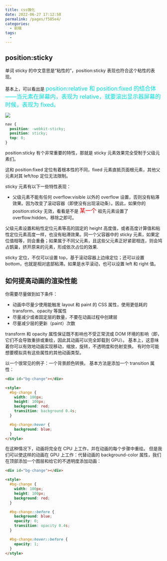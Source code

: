 ```yaml
---
title: css强化
date: 2022-06-27 17:12:58
permalink: /pages/f585e4/
categories:
  - 前端
tags:
  - 
---
```

## position:sticky

单词 sticky 的中文意思是“粘性的”，position:sticky 表现也符合这个粘性的表现。

基本上，可以看出是 <font color=#00dddd size=4> position:relative 和 position:fixed 的结合体——当元素在屏幕内，表现为 relative，就要滚出显示器屏幕的时候，表现为 fixed。</font>

![](https://gcy-1306312261.cos.ap-chengdu.myqcloud.com/blog/Jun-27-2022-17-13-56.gif)

```css
nav {
  position: -webkit-sticky;
  position: sticky;
  top: 0;
}
```

position:sticky 有个非常重要的特性，那就是 sticky 元素效果完全受制于父级元素们。

这和 position:fixed 定位有着根本性的不同，fixed 元素直抵页面根元素，其他父元素对其 left/top 定位无法限制。

sticky 元素有以下一些特性表现：

- 父级元素不能有任何 overflow:visible 以外的 overflow 设置，否则没有粘滞效果。因为改变了滚动容器（即使没有出现滚动条）。因此，如果你的 position:sticky 无效，看看是不是 <font color=#dd0000 size=4>某一个</font> 祖先元素设置了 overflow:hidden，移除之即可。

父级元素设置和粘性定位元素等高的固定的 height 高度值，或者高度计算值和粘性定位元素高度一样，也没有粘滞效果。同一个父容器中的 sticky 元素，如果定位值相等，则会重叠；如果属于不同父元素，且这些父元素正好紧密相连，则会鸠占鹊巢，挤开原来的元素，形成依次占位的效果.

sticky 定位，不仅可以设置 top，基于滚动容器上边缘定位；还可以设置 bottom，也就是相对底部粘滞。如果是水平滚动，也可以设置 left 和 right 值。

## 如何提高动画的渲染性能

你需要尽量做到如下条件：

- 动画中尽量少使用能触发 layout 和 paint 的 CSS 属性，使用更低耗的 transform、opacity 等属性
- 尽量减少或者固定层的数量，不要在动画过程中创建层
- 尽量减少层的更新（paint）次数

transform 和 opacity 属性保证既不影响也不受正常流或 DOM 环境的影响（即，它们不会导致重排或重绘，因此其动画可以完全卸载到 GPU）。 基本上，这意味着你可以有效地动画实现移动，缩放，旋转，不透明度和仿射变换。 有时你可能想要模拟具有这些属性的其他动画类型。

以一个很常见的例子：一个背景颜色转换。 基本方法是添加一个 transition 属性：

```html
<div id="bg-change"></div>

<style>
  #bg-change {
    width: 100px;
    height: 100px;
    background: red;
    transition: background 0.4s;
  }

  #bg-change:hover {
    background: blue;
  }
</style>
```

在这种情况下，动画将完全在 CPU 上工作，并在动画的每个步骤中重绘。 但是我们可以使这样的动画在 GPU 上工作：代替动画的 background-color 属性，我们在顶部添加一个图层和给它的不透明度添加动画：

```html
<div id="bg-change"></div>

<style>
  #bg-change {
    width: 100px;
    height: 100px;
    background: red;
  }

  #bg-change::before {
    background: blue;
    opacity: 0;
    transition: opacity 0.4s;
  }

  #bg-change:hover::before {
    opacity: 1;
  }
</style>
```
